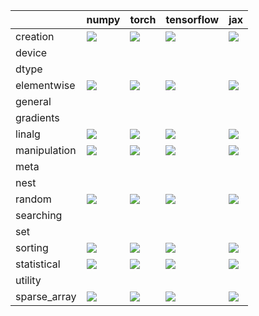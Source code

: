 |              | numpy                                                                                                                                                                  | torch                                                                                                                                                                  | tensorflow                                                                                                                                                             | jax                                                                                                                                                                |
|:-------------|:-----------------------------------------------------------------------------------------------------------------------------------------------------------------------|:-----------------------------------------------------------------------------------------------------------------------------------------------------------------------|:-----------------------------------------------------------------------------------------------------------------------------------------------------------------------|:-------------------------------------------------------------------------------------------------------------------------------------------------------------------|
| creation     | <a href="https://github.com/unifyai/ivy/actions/runs/3483991528" rel="noopener noreferrer" target="_blank"><img src=https://img.shields.io/badge/-failure-red></a>     | <a href="https://github.com/unifyai/ivy/actions/runs/3483991528" rel="noopener noreferrer" target="_blank"><img src=https://img.shields.io/badge/-failure-red></a>     | <a href="https://github.com/unifyai/ivy/actions/runs/3483991528" rel="noopener noreferrer" target="_blank"><img src=https://img.shields.io/badge/-failure-red></a>     | <a href="https://github.com/unifyai/ivy/actions/runs/3483991528" rel="noopener noreferrer" target="_blank"><img src=https://img.shields.io/badge/-failure-red></a> |
| device       |                                                                                                                                                                        |                                                                                                                                                                        |                                                                                                                                                                        |                                                                                                                                                                    |
| dtype        |                                                                                                                                                                        |                                                                                                                                                                        |                                                                                                                                                                        |                                                                                                                                                                    |
| elementwise  | <a href="https://github.com/unifyai/ivy/actions/runs/3434104144" rel="noopener noreferrer" target="_blank"><img src=https://img.shields.io/badge/-failure-red></a>     | <a href="https://github.com/unifyai/ivy/actions/runs/3434104144" rel="noopener noreferrer" target="_blank"><img src=https://img.shields.io/badge/-failure-red></a>     | <a href="https://github.com/unifyai/ivy/actions/runs/3434104144" rel="noopener noreferrer" target="_blank"><img src=https://img.shields.io/badge/-failure-red></a>     | <a href="https://github.com/unifyai/ivy/actions/runs/3434104144" rel="noopener noreferrer" target="_blank"><img src=https://img.shields.io/badge/-failure-red></a> |
| general      |                                                                                                                                                                        |                                                                                                                                                                        |                                                                                                                                                                        |                                                                                                                                                                    |
| gradients    |                                                                                                                                                                        |                                                                                                                                                                        |                                                                                                                                                                        |                                                                                                                                                                    |
| linalg       | <a href="https://github.com/unifyai/ivy/actions/runs/3483991528" rel="noopener noreferrer" target="_blank"><img src=https://img.shields.io/badge/-failure-red></a>     | <a href="https://github.com/unifyai/ivy/actions/runs/3483991528" rel="noopener noreferrer" target="_blank"><img src=https://img.shields.io/badge/-failure-red></a>     | <a href="https://github.com/unifyai/ivy/actions/runs/3483991528" rel="noopener noreferrer" target="_blank"><img src=https://img.shields.io/badge/-success-success></a> | <a href="https://github.com/unifyai/ivy/actions/runs/3483991528" rel="noopener noreferrer" target="_blank"><img src=https://img.shields.io/badge/-failure-red></a> |
| manipulation | <a href="https://github.com/unifyai/ivy/actions/runs/3483991528" rel="noopener noreferrer" target="_blank"><img src=https://img.shields.io/badge/-failure-red></a>     | <a href="https://github.com/unifyai/ivy/actions/runs/3483991528" rel="noopener noreferrer" target="_blank"><img src=https://img.shields.io/badge/-failure-red></a>     | <a href="https://github.com/unifyai/ivy/actions/runs/3483991528" rel="noopener noreferrer" target="_blank"><img src=https://img.shields.io/badge/-failure-red></a>     | <a href="https://github.com/unifyai/ivy/actions/runs/3483991528" rel="noopener noreferrer" target="_blank"><img src=https://img.shields.io/badge/-failure-red></a> |
| meta         |                                                                                                                                                                        |                                                                                                                                                                        |                                                                                                                                                                        |                                                                                                                                                                    |
| nest         |                                                                                                                                                                        |                                                                                                                                                                        |                                                                                                                                                                        |                                                                                                                                                                    |
| random       | <a href="https://github.com/unifyai/ivy/actions/runs/3483991528" rel="noopener noreferrer" target="_blank"><img src=https://img.shields.io/badge/-failure-red></a>     | <a href="https://github.com/unifyai/ivy/actions/runs/3483991528" rel="noopener noreferrer" target="_blank"><img src=https://img.shields.io/badge/-failure-red></a>     | <a href="https://github.com/unifyai/ivy/actions/runs/3483991528" rel="noopener noreferrer" target="_blank"><img src=https://img.shields.io/badge/-failure-red></a>     | <a href="https://github.com/unifyai/ivy/actions/runs/3483991528" rel="noopener noreferrer" target="_blank"><img src=https://img.shields.io/badge/-failure-red></a> |
| searching    |                                                                                                                                                                        |                                                                                                                                                                        |                                                                                                                                                                        |                                                                                                                                                                    |
| set          |                                                                                                                                                                        |                                                                                                                                                                        |                                                                                                                                                                        |                                                                                                                                                                    |
| sorting      | <a href="https://github.com/unifyai/ivy/actions/runs/3483991528" rel="noopener noreferrer" target="_blank"><img src=https://img.shields.io/badge/-success-success></a> | <a href="https://github.com/unifyai/ivy/actions/runs/3483991528" rel="noopener noreferrer" target="_blank"><img src=https://img.shields.io/badge/-success-success></a> | <a href="https://github.com/unifyai/ivy/actions/runs/3483991528" rel="noopener noreferrer" target="_blank"><img src=https://img.shields.io/badge/-success-success></a> | <a href="https://github.com/unifyai/ivy/actions/runs/3483991528" rel="noopener noreferrer" target="_blank"><img src=https://img.shields.io/badge/-failure-red></a> |
| statistical  | <a href="https://github.com/unifyai/ivy/actions/runs/3483991528" rel="noopener noreferrer" target="_blank"><img src=https://img.shields.io/badge/-failure-red></a>     | <a href="https://github.com/unifyai/ivy/actions/runs/3483991528" rel="noopener noreferrer" target="_blank"><img src=https://img.shields.io/badge/-failure-red></a>     | <a href="https://github.com/unifyai/ivy/actions/runs/3483991528" rel="noopener noreferrer" target="_blank"><img src=https://img.shields.io/badge/-failure-red></a>     | <a href="https://github.com/unifyai/ivy/actions/runs/3483991528" rel="noopener noreferrer" target="_blank"><img src=https://img.shields.io/badge/-failure-red></a> |
| utility      |                                                                                                                                                                        |                                                                                                                                                                        |                                                                                                                                                                        |                                                                                                                                                                    |
| sparse_array | <a href="https://github.com/unifyai/ivy/actions/runs/3483991528" rel="noopener noreferrer" target="_blank"><img src=https://img.shields.io/badge/-failure-red></a>     | <a href="https://github.com/unifyai/ivy/actions/runs/3483991528" rel="noopener noreferrer" target="_blank"><img src=https://img.shields.io/badge/-failure-red></a>     | <a href="https://github.com/unifyai/ivy/actions/runs/3483991528" rel="noopener noreferrer" target="_blank"><img src=https://img.shields.io/badge/-failure-red></a>     | <a href="https://github.com/unifyai/ivy/actions/runs/3483991528" rel="noopener noreferrer" target="_blank"><img src=https://img.shields.io/badge/-failure-red></a> |